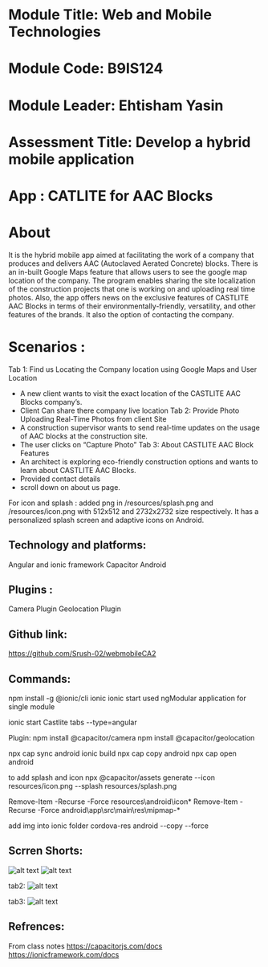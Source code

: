 
# Module Title:  Web and Mobile Technologies 
# Module Code:  B9IS124
# Module Leader:  Ehtisham Yasin 
# Assessment Title: Develop a hybrid mobile application 
# App : CATLITE for AAC Blocks
 
# About 
It is the hybrid mobile app aimed at facilitating the work of a company that produces and delivers AAC (Autoclaved Aerated Concrete) blocks. There is an in-built Google Maps feature that allows users to see the google map location of the company. The program enables sharing the site localization of the construction projects that one is working on and uploading real time photos. Also, the app offers news on the exclusive features of CASTLITE AAC Blocks in terms of their environmentally-friendly, versatility, and other features of the brands. It also the option of contacting the company.

# Scenarios :
Tab 1: Find us
Locating the Company location using Google Maps and User Location
- A new client wants to visit the exact location of the CASTLITE AAC Blocks company’s.
- Client Can share there company live location 
Tab 2: Provide Photo
Uploading Real-Time Photos from client Site
- A construction supervisor wants to send real-time updates on the usage of AAC blocks at the construction site.
- The user clicks on “Capture Photo”
Tab 3: About CASTLITE AAC Block Features
- An architect is exploring eco-friendly construction options and wants to learn about CASTLITE AAC Blocks.
- Provided contact details
- scroll down on about us page.


For icon and splash : added png in /resources/splash.png and /resources/icon.png with 512x512 and 2732x2732 size respectively.
It has a personalized splash screen and adaptive icons on Android.

## Technology and platforms: 
Angular and ionic framework
Capacitor
Android
## Plugins :
Camera Plugin 
Geolocation Plugin

## Github link: 
https://github.com/Srush-02/webmobileCA2

## Commands: 
npm install -g @ionic/cli
ionic
ionic start
used ngModular application for single module

ionic start Castlite tabs --type=angular

Plugin: 
npm install @capacitor/camera
npm install @capacitor/geolocation

npx cap sync android 
ionic build
npx cap copy android
npx cap open android

to add splash and icon
npx @capacitor/assets generate --icon resources/icon.png --splash resources/splash.png

Remove-Item -Recurse -Force resources\android\icon\*
Remove-Item -Recurse -Force android\app\src\main\res\mipmap-*

add img into ionic folder
cordova-res android --copy --force

## Scrren Shorts:
![alt text](image.png)
![alt text](image-3.png)

tab2:
![alt text](image-1.png)

tab3:
![alt text](image-2.png)

## Refrences: 
From class notes
https://capacitorjs.com/docs
https://ionicframework.com/docs








